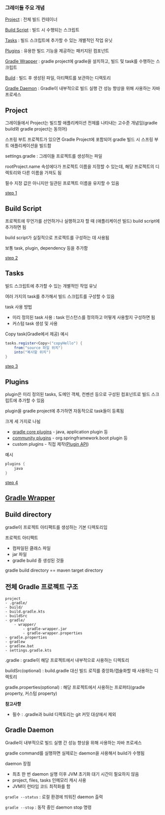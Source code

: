 ### 그레이들 주요 개념

[Project](#project) : 전체 빌드 컨테이너

[Build Script](#build-script) : 빌드 시 수행되는 스크립트

[Tasks](#tasks) : 빌드 스크립트에 추가할 수 있는 개별적인 작업 유닛

[Plugins](#plugins) : 유용한 빌드 기능을 제공하는 패키지된 컴포넌트

[Gradle Wrapper](gradle-init,gradle-wrapper.md) : gradle project에 gradle을 설치하고, 빌드 및 task를 수행하는 스크립트

[Build](#전체-gradle-프로젝트-구조) : 빌드 후 생성된 파일, 아티팩트를 보관하는 디렉토리

[Gradle Daemon](#gradle-daemon) : Gradle이 내부적으로 빌드 실행 간 성능 향상을 위해 사용하는 자바 프로세스

## Project

그레이들에서 Project는 빌드할 애플리케이션 전체를 나타내는 고수준 개념임(gradle build와 gradle project는 동의어)

스프링 부트 프로젝트가 있으면 Gradle Project에 포함되어 gradle 빌드 시 스프링 부트 애플리케이션을 빌드함

settings.gradle : 그레이들 프로젝트를 생성하는 파일

rootProject.name 속성에다가 프로젝트 이름을 지정할 수 있는데, 해당 프로젝트의 디렉토리와 다른 이름을 가져도 됨

필수 지정 값은 아니지만 일관된 프로젝트 이름을 유지할 수 있음

[step 1](../step-by-step/1.gradle-project)

## Build Script

프로젝트에 무언가를 선언하거나 실행하고자 할 때 (애플리케이션 빌드) build script에 추가하면 됨

build script가 실질적으로 프로젝트를 구성하는 데 사용됨

보통 task, plugin, dependency 등을 추가함

[step 2](../step-by-step/2.build-script)

## Tasks

빌드 스크립트에 추가할 수 있는 개별적인 작업 유닛

여러 가지의 task를 추가해서 빌드 스크립트를 구성할 수 있음

task 사용 방법
- 미리 정의된 task 사용 :  task 인스턴스를 정의하고 어떻게 사용할지 구성하면 됨
- 커스텀 task 생성 및 사용

Copy task(Gradle에서 제공) 예시
```java
tasks.register<Copy>("copyHello") {
    from("source 파일 위치")
    into("복사할 위치")
}
```

[step 3](../step-by-step/3.tasks)

## Plugins

plugin은 미리 정의된 tasks, 도메인 객체, 컨벤션 등으로 구성된 컴포넌트로 빌드 스크립트에 추가할 수 있음

plugin을 gradle project에 추가하면 자동적으로 task들이 등록됨

크게 세 가지로 나뉨
- [gradle core plugins](https://docs.gradle.org/current/userguide/plugin_reference.html#plugin_reference) - java, application plugin 등
- [community plugins](https://plugins.gradle.org/) - org.springframework.boot plugin 등
- custom plugins - 직접 제작([Plugin API](https://docs.gradle.org/current/javadoc/org/gradle/api/Plugin.html))

예시
```java
plugins {
    java
}
```

[step 4](../step-by-step/4.plugins)

## [Gradle Wrapper](gradle-init,gradle-wrapper.md)

## Build directory

gradle이 프로젝트 아티팩트를 생성하는 기본 디렉토리임

프로젝트 아티팩트
- 컴파일된 클래스 파일
- jar 파일
- gradle build 중 생성된 것들

gradle build directory == maven target directory

## 전체 Gradle 프로젝트 구조

```
project
- .gradle/
- build/
- build.gradle.kts
- buildSrc
- gradle/
    - wrapper/
        - gradle-wrapper.jar
        - gradle-wrapper.properties
- gradle.properties
- gradlew
- gradlew.bat
- settings.gradle.kts
```

.gradle : gradle이 해당 프로젝트에서 내부적으로 사용하는 디렉토리

buildSrc(optional) : build.gradle 대신 빌드 로직를 중앙화/캡슐화할 때 사용하는 디렉토리

gradle.properties(optional) : 해당 프로젝트에서 사용하는 프로퍼티(gradle property, 커스텀 property)

**참고사항**
- 필수 : .gradle과 build 디렉토리는 git 커밋 대상에서 제외

## Gradle Daemon

Gradle이 내부적으로 빌드 실행 간 성능 향상을 위해 사용하는 자바 프로세스

gradle command를 실행하면 실제로는 daemon을 사용해서 build가 수행됨

daemon 장점
- 최초 한 번 daemon 실행 이후 JVM 초기화 대기 시간이 필요하지 않음
- project, files, tasks 인메모리 캐시 사용
- JVM이 런타임 코드 최적화를 함

`gradle --status` : 로컬 환경에 띄워진 daemon 출력

`gradle --stop` : 동작 중인 daemon stop 명령


